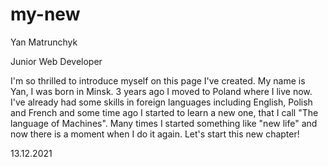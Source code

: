 # my-new

Yan Matrunchyk

Junior Web Developer


I'm so thrilled to introduce myself on this page I've created. My name is Yan, I was born in Minsk. 3 years ago I moved to Poland where I live now. I've already had some skills in foreign languages including English, Polish and French and some time ago I started to learn a new one, that I call "The language of Machines". Many times I started something like "new life" and now there is a moment when I do it again. Let's start this new chapter!

13.12.2021
